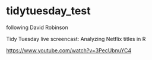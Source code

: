 # tidytuesday_test

following David Robinson

Tidy Tuesday live screencast: Analyzing Netflix titles in R

https://www.youtube.com/watch?v=3PecUbnuYC4
